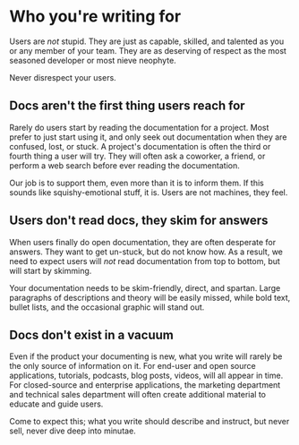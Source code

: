 # Who you're writing for

Users are _not_ stupid. They are just as capable, skilled, and talented as you or any member of your team. They are as deserving of respect as the most seasoned developer or most nieve neophyte.

Never disrespect your users.

## Docs aren't the first thing users reach for

Rarely do users start by reading the documentation for a project. Most prefer to just start using it, and only seek out documentation when they are confused, lost, or stuck. A project's documentation is often the third or fourth thing a user will try. They will often ask a coworker, a friend, or perform a web search before ever reading the documentation.

Our job is to support them, even more than it is to inform them. If this sounds like squishy-emotional stuff, it is. Users are not machines, they feel.

## Users don't read docs, they skim for answers

When users finally do open documentation, they are often desperate for answers. They want to get un-stuck, but do not know how. As a result, we need to expect users will _not_ read documentation from top to bottom, but will start by skimming.

Your documentation needs to be skim-friendly, direct, and spartan. Large paragraphs of descriptions and theory will be easily missed, while bold text, bullet lists, and the occasional graphic will stand out.

## Docs don't exist in a vacuum

Even if the product your documenting is new, what you write will rarely be the only source of information on it. For end-user and open source applications, tutorials, podcasts, blog posts, videos, will all appear in time. For closed-source and enterprise applications, the marketing department and technical sales department will often create additional material to educate and guide users.

Come to expect this; what you write should describe and instruct, but never sell, never dive deep into minutae.

